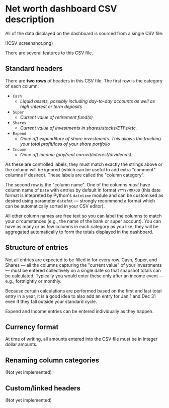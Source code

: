 # Net worth dashboard CSV description

All of the data displayed on the dashboard is sourced from a single CSV file:

!(CSV_screenshot.png)

There are several features to this CSV file.

## Standard headers

There are __two rows__ of headers in this CSV file. The first row is the category of each column:

* `Cash`
  * _Liquid assets, possibly including day-to-day accounts as well as high-interest or term deposits_
* `Super` 
  * _Current value of retirement fund(s)_
* `Shares`
  * _Current value of investments in shares/stocks/ETFs/etc._
* `Expend`
  * _Once off expenditure of share investments. This allows the tracking your total profit/loss of your share portfolio_
* `Income`
  * _Once off income (pay/rent earned/interest/dividends)_

As these are controlled labels, they must match exactly the strings above or the column will be ignored (which can be useful to add extra "comment" columns if desired).
These labels are called the "column category".

The second row is the "column name". One of the columns *must* have column name of `Date` with entries by default in format `YYYY/MM/DD` (this date format is intepreted by Python's `datetime` module and can be customised as desired using parameter `datefmt` — strongly recommend a format which can be automatically sorted in your CSV editor).

All other column names are free text so you can label the columns to match your circumstances (e.g., the name of the bank or super account).
You can have as many or as few columns in each category as you like; they will be aggregated automatically to form the totals displayed in the dashboard.

## Structure of entries

Not all entries are expected to be filled in for every row. Cash, Super, and Shares — all the columns capturing the "current value" of your investments — must be entered collectively on a single date so that snapshot totals can be calculated.
Typically you would enter these only after an income event — e.g., fortnightly or monthly.

Because certain calculations are performed based on the first and last total entry in a year, it is a good idea to also add an entry for Jan 1 and Dec 31 even if they fall outside your standard cycle.

Expend and Income entries can be entered individually as they happen.

## Currency format

At time of writing, all amounts entered into the CSV file must be in integer dollar amounts.

## Renaming column categories

(Not yet implemented)

## Custom/linked headers

(Not yet implemented)